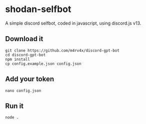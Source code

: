 
# shodan-selfbot
A simple discord selfbot, coded in javascript, using discord.js v13.

## Download it
```
git clone https://github.com/m4rv4x/discord-gpt-bot
cd discord-gpt-bot
npm install
cp config.example.json config.json
```
## Add your token
```
nano config.json
```
## Run it
```
node .
```
